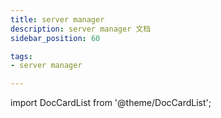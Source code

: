 ```yaml
---
title: server manager 
description: server manager 文档
sidebar_position: 60

tags: 
- server manager

---
```


import DocCardList from '@theme/DocCardList';

<DocCardList />